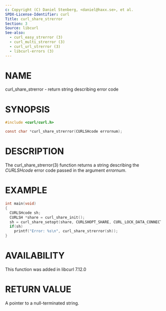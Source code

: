```yaml
---
c: Copyright (C) Daniel Stenberg, <daniel@haxx.se>, et al.
SPDX-License-Identifier: curl
Title: curl_share_strerror
Section: 3
Source: libcurl
See-also:
  - curl_easy_strerror (3)
  - curl_multi_strerror (3)
  - curl_url_strerror (3)
  - libcurl-errors (3)
---
```


# NAME

curl_share_strerror - return string describing error code

# SYNOPSIS

~~~c
#include <curl/curl.h>

const char *curl_share_strerror(CURLSHcode errornum);
~~~

# DESCRIPTION

The curl_share_strerror(3) function returns a string describing the
*CURLSHcode* error code passed in the argument *errornum*.

# EXAMPLE

~~~c
int main(void)
{
  CURLSHcode sh;
  CURLSH *share = curl_share_init();
  sh = curl_share_setopt(share, CURLSHOPT_SHARE, CURL_LOCK_DATA_CONNECT);
  if(sh)
    printf("Error: %s\n", curl_share_strerror(sh));
}
~~~

# AVAILABILITY

This function was added in libcurl 7.12.0

# RETURN VALUE

A pointer to a null-terminated string.
